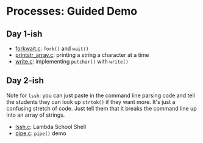 # Processes: Guided Demo

## Day 1-ish

* [forkwait.c](src/forkwait.c): `fork()` and `wait()`
* [printstr_array.c](src/printstr_array.c): printing a string a character at a time
* [write.c](src/write.c): implementing `putchar()` with `write()`

## Day 2-ish

Note for `lssh`: you can just paste in the command line parsing code and tell
the students they can look up `strtok()` if they want more. It's just a
confusing stretch of code. Just tell them that it breaks the command line up
into an array of strings.

* [lssh.c](src/lssh.c): Lambda School Shell
* [pipe.c](src/pipe.c): `pipe()` demo